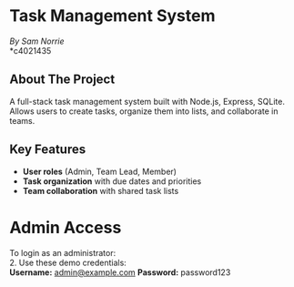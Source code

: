 # Task Management System  
*By Sam Norrie*  
*c4021435


## About The Project  
A full-stack task management system built with Node.js, Express, SQLite. Allows users to create tasks, organize them into lists, and collaborate in teams.  

## Key Features  
- **User roles** (Admin, Team Lead, Member)  
- **Task organization** with due dates and priorities  
- **Team collaboration** with shared task lists  

# Admin Access  
To login as an administrator:   
2. Use these demo credentials:  
   **Username:** admin@example.com 
   **Password:** password123